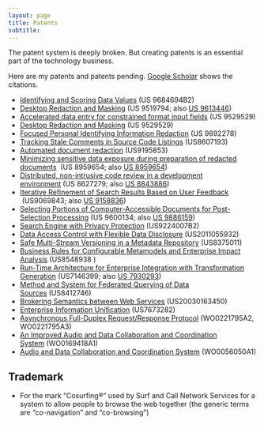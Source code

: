 ```yaml
---
layout: page
title: Patents
subtitle:
---
```


The patent system is deeply broken. But creating patents is an essential part of the technology business.

Here are my patents and patents pending. [Google Scholar](http://scholar.google.com/citations?hl=en&user=d0FLp-q9vFEC&view_op=list_works&pagesize=100) shows the citations.

*   [Identifying and Scoring Data Values](https://patents.google.com/patent/US9684694B2/) (US 9684694B2)
*   [Desktop Redaction and Masking](https://www.google.com/patents/US9519794) (US 9519794; also [US 9613446](https://patents.google.com/patent/US9613446B2/en))
*   [Accelerated data entry for constrained format input fields](https://www.google.com/patents/US9529529) (US 9529529)
*   [Desktop Redaction and Masking](https://www.google.com/patents/US9529529) (US 9529529)
*   [Focused Personal Identifying Information Redaction](https://patents.google.com/patent/US9892278B2/en) (US 9892278)
*   [Tracking Stale Comments in Source Code Listings](https://www.google.com/patents/US8607193) (US8607193)
*   [Automated document redaction](http://www.google.com/patents/US9195853) (US9195853)
*   [Minimizing sensitive data exposure during preparation of redacted documents](https://www.google.com/patents/US8959654)  (US 8959654; also [US 8959654](https://patents.google.com/patent/US8959654B2))
*   [Distributed, non-intrusive code review in a development environment](https://www.google.com/patents/US8627279) (US 8627279; also [US 8843886](https://patents.google.com/patent/US8843886B2/en))
*   [Iterative Refinement of Search Results Based on User Feedback](https://patents.google.com/patent/US9069843B2)  (US9069843; also [US 9158836](https://patents.google.com/patent/US9158836B2/en))
*   [Selecting Portions of Computer-Accessible Documents for Post-Selection Processing](https://www.google.com/patents/US9600134) (US 9600134; also [US 9886159](https://patents.google.com/patent/US9886159B2/en))
*   [Search Engine with Privacy Protection](https://patents.google.com/patent/US9224007B2/en) (US9224007B2)
*   [Data Access Control with Flexible Data Disclosure](http://www.google.com/patents?id=TW1NAQAAEBAJ) (US2011055932)
*   [Safe Multi-Stream Versioning in a Metadata Repository](https://www.google.com/patents/US8375011) (US8375011)
*   [Business Rules for Configurable Metamodels and Enterprise Impact Analysis](https://www.google.com/patents/US8548938) (US8548938 )
*   [Run-Time Architecture for Enterprise Integration with Transformation Generation](https://www.google.com/patents/US7146399) (US7146399; also [US 7930293](http://www.google.com/patents/US7930293))
*   [Method and System for Federated Querying of Data Sources](https://www.google.com/patents/US8412746) (US8412746)
*   [Brokering Semantics between Web Services](http://www.google.com/patents/US20030163450) (US20030163450)
*   [Enterprise Information Unification](https://www.google.com/patents/US7673282) (US7673282)
*   [Asynchronous Full-Duplex Request/Response Protocol](http://v3.espacenet.com/textdoc?DB=EPODOC&IDX=WO0221795&F=0) (WO0221795A2, WO0221795A3)
*   [An Improved Audio and Data Collaboration and Coordination System](http://www.wipo.int/patentscope/search/en/WO2001069418) (WO0169418A1)
*   [Audio and Data Collaboration and Coordination System](http://v3.espacenet.com/textdoc?DB=EPODOC&IDX=WO0056050&F=0) (WO0056050A1)


Trademark
---------

*   For the mark “Cosurfing®” used by Surf and Call Network Services for a system to allow people to browse the web together (the generic terms are “co-navigation” and “co-browsing”)
